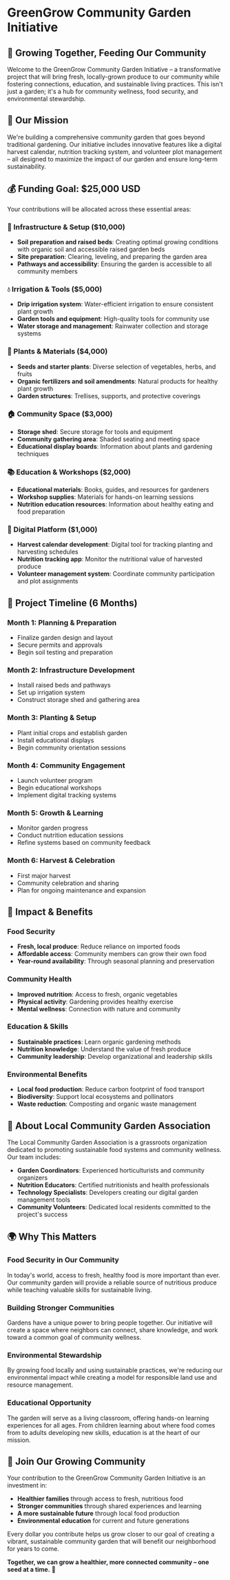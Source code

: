 # GreenGrow Community Garden Initiative

## 🌱 Growing Together, Feeding Our Community

Welcome to the GreenGrow Community Garden Initiative – a transformative project that will bring fresh, locally-grown produce to our community while fostering connections, education, and sustainable living practices. This isn't just a garden; it's a hub for community wellness, food security, and environmental stewardship.

## 🎯 Our Mission

We're building a comprehensive community garden that goes beyond traditional gardening. Our initiative includes innovative features like a digital harvest calendar, nutrition tracking system, and volunteer plot management – all designed to maximize the impact of our garden and ensure long-term sustainability.

## 💰 Funding Goal: $25,000 USD

Your contributions will be allocated across these essential areas:

### 🌿 Infrastructure & Setup ($10,000)
- **Soil preparation and raised beds**: Creating optimal growing conditions with organic soil and accessible raised garden beds
- **Site preparation**: Clearing, leveling, and preparing the garden area
- **Pathways and accessibility**: Ensuring the garden is accessible to all community members

### 💧 Irrigation & Tools ($5,000)
- **Drip irrigation system**: Water-efficient irrigation to ensure consistent plant growth
- **Garden tools and equipment**: High-quality tools for community use
- **Water storage and management**: Rainwater collection and storage systems

### 🌱 Plants & Materials ($4,000)
- **Seeds and starter plants**: Diverse selection of vegetables, herbs, and fruits
- **Organic fertilizers and soil amendments**: Natural products for healthy plant growth
- **Garden structures**: Trellises, supports, and protective coverings

### 🏠 Community Space ($3,000)
- **Storage shed**: Secure storage for tools and equipment
- **Community gathering area**: Shaded seating and meeting space
- **Educational display boards**: Information about plants and gardening techniques

### 📚 Education & Workshops ($2,000)
- **Educational materials**: Books, guides, and resources for gardeners
- **Workshop supplies**: Materials for hands-on learning sessions
- **Nutrition education resources**: Information about healthy eating and food preparation

### 📱 Digital Platform ($1,000)
- **Harvest calendar development**: Digital tool for tracking planting and harvesting schedules
- **Nutrition tracking app**: Monitor the nutritional value of harvested produce
- **Volunteer management system**: Coordinate community participation and plot assignments

## 📅 Project Timeline (6 Months)

### Month 1: Planning & Preparation
- Finalize garden design and layout
- Secure permits and approvals
- Begin soil testing and preparation

### Month 2: Infrastructure Development
- Install raised beds and pathways
- Set up irrigation system
- Construct storage shed and gathering area

### Month 3: Planting & Setup
- Plant initial crops and establish garden
- Install educational displays
- Begin community orientation sessions

### Month 4: Community Engagement
- Launch volunteer program
- Begin educational workshops
- Implement digital tracking systems

### Month 5: Growth & Learning
- Monitor garden progress
- Conduct nutrition education sessions
- Refine systems based on community feedback

### Month 6: Harvest & Celebration
- First major harvest
- Community celebration and sharing
- Plan for ongoing maintenance and expansion

## 🌟 Impact & Benefits

### Food Security
- **Fresh, local produce**: Reduce reliance on imported foods
- **Affordable access**: Community members can grow their own food
- **Year-round availability**: Through seasonal planning and preservation

### Community Health
- **Improved nutrition**: Access to fresh, organic vegetables
- **Physical activity**: Gardening provides healthy exercise
- **Mental wellness**: Connection with nature and community

### Education & Skills
- **Sustainable practices**: Learn organic gardening methods
- **Nutrition knowledge**: Understand the value of fresh produce
- **Community leadership**: Develop organizational and leadership skills

### Environmental Benefits
- **Local food production**: Reduce carbon footprint of food transport
- **Biodiversity**: Support local ecosystems and pollinators
- **Waste reduction**: Composting and organic waste management

## 👥 About Local Community Garden Association

The Local Community Garden Association is a grassroots organization dedicated to promoting sustainable food systems and community wellness. Our team includes:

- **Garden Coordinators**: Experienced horticulturists and community organizers
- **Nutrition Educators**: Certified nutritionists and health professionals
- **Technology Specialists**: Developers creating our digital garden management tools
- **Community Volunteers**: Dedicated local residents committed to the project's success

## 🌍 Why This Matters

### Food Security in Our Community
In today's world, access to fresh, healthy food is more important than ever. Our community garden will provide a reliable source of nutritious produce while teaching valuable skills for sustainable living.

### Building Stronger Communities
Gardens have a unique power to bring people together. Our initiative will create a space where neighbors can connect, share knowledge, and work toward a common goal of community wellness.

### Environmental Stewardship
By growing food locally and using sustainable practices, we're reducing our environmental impact while creating a model for responsible land use and resource management.

### Educational Opportunity
The garden will serve as a living classroom, offering hands-on learning experiences for all ages. From children learning about where food comes from to adults developing new skills, education is at the heart of our mission.

## 🚀 Join Our Growing Community

Your contribution to the GreenGrow Community Garden Initiative is an investment in:
- **Healthier families** through access to fresh, nutritious food
- **Stronger communities** through shared experiences and learning
- **A more sustainable future** through local food production
- **Environmental education** for current and future generations

Every dollar you contribute helps us grow closer to our goal of creating a vibrant, sustainable community garden that will benefit our neighborhood for years to come.

**Together, we can grow a healthier, more connected community – one seed at a time.** 🌱